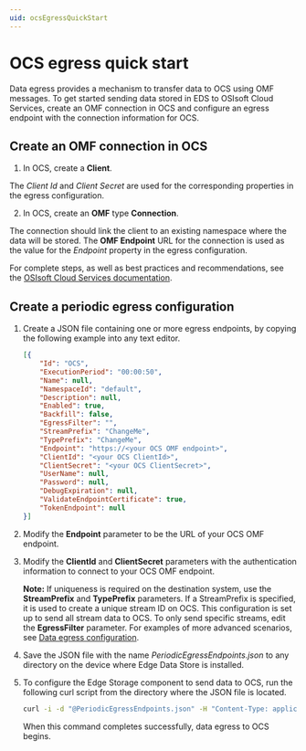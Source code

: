 ```yaml
---
uid: ocsEgressQuickStart
---
```


# OCS egress quick start

Data egress provides a mechanism to transfer data to OCS using OMF messages. To get started sending data stored in EDS to OSIsoft Cloud Services, create an OMF connection in OCS and configure an egress endpoint with the connection information for OCS.

## Create an OMF connection in OCS

1. In OCS, create a **Client**.

  The _Client Id_ and _Client Secret_ are used for the corresponding properties in the egress configuration.

2. In OCS, create an **OMF** type **Connection**.

  The connection should link the client to an existing namespace where the data will be stored. The **OMF Endpoint** URL for the connection is used as the value for the _Endpoint_ property in the egress configuration.

  For complete steps, as well as best practices and recommendations, see the [OSIsoft Cloud Services documentation](https://ocs-docs.osisoft.com/Documentation/OSIsoft_Cloud_Services.html).

## Create a periodic egress configuration

1. Create a JSON file containing one or more egress endpoints, by copying the following example into any text editor.

   ```json
   [{
       "Id": "OCS",
       "ExecutionPeriod": "00:00:50",
       "Name": null,
       "NamespaceId": "default",
       "Description": null,
       "Enabled": true,
       "Backfill": false,
       "EgressFilter": "",
       "StreamPrefix": "ChangeMe",
       "TypePrefix": "ChangeMe",
       "Endpoint": "https://<your OCS OMF endpoint>",
       "ClientId": "<your OCS ClientId>",
       "ClientSecret": "<your OCS ClientSecret>",
       "UserName": null,
       "Password": null,
       "DebugExpiration": null,
       "ValidateEndpointCertificate": true,
       "TokenEndpoint": null
   }]
   ```

2. Modify the **Endpoint** parameter to be the URL of your OCS OMF endpoint.
3. Modify the **ClientId** and **ClientSecret** parameters with the authentication information to connect to your OCS OMF endpoint.

    **Note:** If uniqueness is required on the destination system, use the **StreamPrefix** and **TypePrefix** parameters. If a StreamPrefix is specified, it is used to create a unique stream ID on OCS. This configuration is set up to send all stream data to OCS. To only send specific streams, edit the **EgressFilter** parameter. For examples of more advanced scenarios, see [Data egress configuration](xref:egress).

4. Save the JSON file with the name _PeriodicEgressEndpoints.json_ to any directory on the device where Edge Data Store is installed.
5. To configure the Edge Storage component to send data to OCS, run the following curl script from the directory where the JSON file is located.

    ```bash
    curl -i -d "@PeriodicEgressEndpoints.json" -H "Content-Type: application/json" -X PUT http://localhost:5590/api/v1/configuration/storage/PeriodicEgressEndpoints/
    ```

   When this command completes successfully, data egress to OCS begins.

